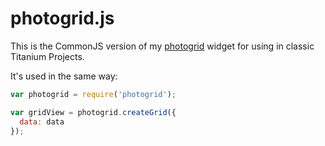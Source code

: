 # photogrid.js

This is the CommonJS version of my [photogrid](https://github.com/manumaticx/photogrid) widget for using in classic Titanium Projects.

It's used in the same way:

```javascript
var photogrid = require('photogrid');

var gridView = photogrid.createGrid({
  data: data
});
```
